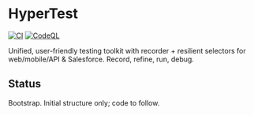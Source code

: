 # HyperTest

[![CI](https://github.com/jaineshpanchal/HyperTest/actions/workflows/ci.yml/badge.svg)](../../actions/workflows/ci.yml)
[![CodeQL](https://github.com/jaineshpanchal/HyperTest/actions/workflows/codeql.yml/badge.svg)](../../actions/workflows/codeql.yml)


Unified, user-friendly testing toolkit with recorder + resilient selectors for web/mobile/API & Salesforce. Record, refine, run, debug.

## Status

Bootstrap. Initial structure only; code to follow.
